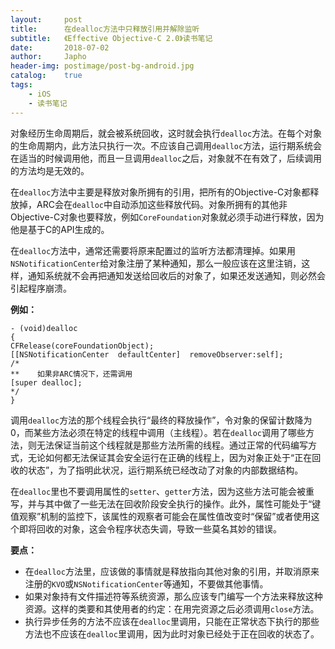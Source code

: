 ```yaml
---
layout:     post
title:      在dealloc方法中只释放引用并解除监听
subtitle:   《Effective Objective-C 2.0》读书笔记
date:       2018-07-02
author:     Japho
header-img: postimage/post-bg-android.jpg
catalog:    true
tags:
    - iOS
    - 读书笔记
---
```


对象经历生命周期后，就会被系统回收，这时就会执行`dealloc`方法。在每个对象的生命周期内，此方法只执行一次。不应该自己调用`dealloc`方法，运行期系统会在适当的时候调用他，而且一旦调用`dealloc`之后，对象就不在有效了，后续调用的方法均是无效的。

在`dealloc`方法中主要是释放对象所拥有的引用，把所有的Objective-C对象都释放掉，ARC会在`dealloc`中自动添加这些释放代码。对象所拥有的其他非Objective-C对象也要释放，例如`CoreFoundation`对象就必须手动进行释放，因为他是基于C的API生成的。

在`dealloc`方法中，通常还需要将原来配置过的监听方法都清理掉。如果用`NSNotificationCenter`给对象注册了某种通知，那么一般应该在这里注销，这样，通知系统就不会再把通知发送给回收后的对象了，如果还发送通知，则必然会引起程序崩溃。

**例如：**

```
- (void)dealloc
{
CFRelease(coreFoundationObject);
[[NSNotificationCenter  defaultCenter]  removeObserver:self];
/*
**    如果非ARC情况下，还需调用
[super dealloc];
*/
}
```

调用`dealloc`方法的那个线程会执行“最终的释放操作”，令对象的保留计数降为0，而某些方法必须在特定的线程中调用（主线程）。若在`dealloc`调用了哪些方法，则无法保证当前这个线程就是那些方法所需的线程。通过正常的代码编写方式，无论如何都无法保证其会安全运行在正确的线程上，因为对象正处于“正在回收的状态”，为了指明此状况，运行期系统已经改动了对象的内部数据结构。

在`dealloc`里也不要调用属性的`setter`、`getter`方法，因为这些方法可能会被重写，并与其中做了一些无法在回收阶段安全执行的操作。此外，属性可能处于“键值观察”机制的监控下，该属性的观察者可能会在属性值改变时“保留”或者使用这个即将回收的对象，这会令程序状态失调，导致一些莫名其妙的错误。

**要点：**

- 在`dealloc`方法里，应该做的事情就是释放指向其他对象的引用，并取消原来注册的`KVO`或`NSNotificationCenter`等通知，不要做其他事情。
- 如果对象持有文件描述符等系统资源，那么应该专门编写一个方法来释放这种资源。这样的类要和其使用者的约定：在用完资源之后必须调用`close`方法。
- 执行异步任务的方法不应该在`dealloc`里调用，只能在正常状态下执行的那些方法也不应该在`dealloc`里调用，因为此时对象已经处于正在回收的状态了。